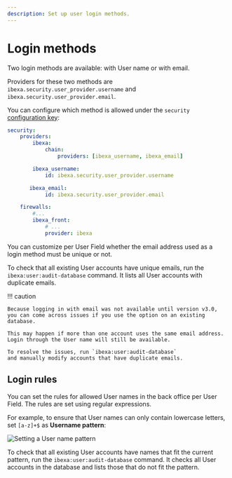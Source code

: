 ```yaml
---
description: Set up user login methods.
---
```


# Login methods

Two login methods are available: with User name or with email.

Providers for these two methods are `ibexa.security.user_provider.username`
and `ibexa.security.user_provider.email`.

You can configure which method is allowed under the `security` [configuration key](configuration.md#configuration-files):

``` yaml
security:
    providers:
        ibexa:
            chain:
                providers: [ibexa_username, ibexa_email]

        ibexa_username:
            id: ibexa.security.user_provider.username

       ibexa_email:
            id: ibexa.security.user_provider.email

    firewalls:
        #...
        ibexa_front:
            # ...
            provider: ibexa
```

You can customize per User Field whether the email address used as a login method must be unique or not.

To check that all existing User accounts have unique emails,
run the `ibexa:user:audit-database` command.
It lists all User accounts with duplicate emails.

!!! caution

    Because logging in with email was not available until version v3.0,
    you can come across issues if you use the option on an existing database.

    This may happen if more than one account uses the same email address.
    Login through the User name will still be available.

    To resolve the issues, run `ibexa:user:audit-database`
    and manually modify accounts that have duplicate emails.

## Login rules

You can set the rules for allowed User names in the back office per User Field.
The rules are set using regular expressions.

For example, to ensure that User names can only contain lowercase letters,
set `[a-z]+$` as **Username pattern**:

![Setting a User name pattern](username_pattern.png)

To check that all existing User accounts have names that fit the current pattern,
run the `ibexa:user:audit-database` command.
It checks all User accounts in the database and lists those that do not fit the pattern.